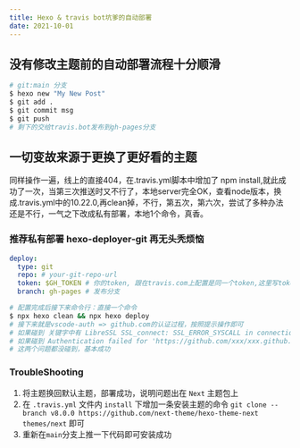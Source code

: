 ```yaml
---
title: Hexo & travis bot坑爹的自动部署
date: 2021-10-01
---
```


## 没有修改主题前的自动部署流程十分顺滑

``` bash
# git:main 分支
$ hexo new "My New Post"
$ git add .
$ git commit msg
$ git push
# 剩下的交给travis.bot发布到gh-pages分支
```

## 一切变故来源于更换了更好看的主题

  同样操作一遍，线上的直接404，在.travis.yml脚本中增加了 npm install,就此成功了一次，当第三次推送时又不行了，本地server完全OK，查看node版本，换成.travis.yml中的10.22.0,再clean掉，不行，第五次，第六次，尝试了多种办法还是不行，一气之下改成私有部署，本地1个命令，真香。

### 推荐私有部署 hexo-deployer-git 再无头秃烦恼

```yml
deploy:
  type: git
  repo: # your-git-repo-url
  token: $GH_TOKEN # 你的token, 跟在travis.com上配置是同一个token,这里写token名：$GH_TOKEN
  branch: gh-pages # 发布分支
```

``` bash
# 配置完成后接下来命令行：直接一个命令
$ npx hexo clean && npx hexo deploy
# 接下来就是vscode-auth => github.com的认证过程，按照提示操作即可
# 如果碰到 关键字中有 LibreSSL SSL_connect: SSL_ERROR_SYSCALL in connection to github.com:443错误，更换网络，不要用流量
# 如果碰到 Authentication failed for 'https://github.com/xxx/xxx.github.io/'，那就是travis上配置的$ $GH_TOKEN与.config.yml中的不一致
# 这两个问题都没碰到，基本成功
```

### TroubleShooting

1. 将主题换回默认主题，部署成功，说明问题出在 `Next` 主题包上
2. 在 `.travis.yml` 文件内 `install` 下增加一条安装主题的命令 `git clone --branch v8.0.0 https://github.com/next-theme/hexo-theme-next themes/next` 即可
3. 重新在`main`分支上推一下代码即可安装成功